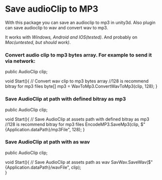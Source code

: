 # Save audioClip to MP3
With this package you can save an audioclip to mp3 in unity3d. Also plugin can save audioclip to wav and convert wav to mp3.

It works with *Windows, Android and IOS(tested)*. And probably on *Mac(untested, but should work)*. 

### Convert audio clip to mp3 bytes array. For example to send it via network:
public AudioClip clip;

void Start(){
// Convert wav clip to mp3 bytes array
//128 is recommend bitray for mp3 files
byte[] mp3 = WavToMp3.ConvertWavToMp3(clip, 128);
}



### Save AudioClip at path with defined bitray as mp3
public AudioClip clip;

void Start(){
// Save AudioClip at assets path with defined bitray as mp3
//128 is recommend bitray for mp3 files
EncodeMP3.SaveMp3(clip, $"{Application.dataPath}/mp3File", 128);
}


### Save AudioClip at path with as wav
public AudioClip clip;

void Start(){
// Save AudioClip at assets path as wav
SavWav.SaveWav($"{Application.dataPath}/wavFile", clip);	
}

	

